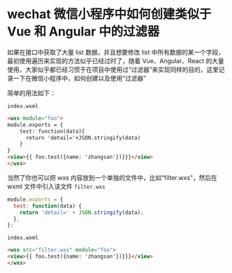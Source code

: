 # wechat 微信小程序中如何创建类似于 Vue 和 Angular 中的过滤器

如果在接口中获取了大量 list 数据，并且想要修改 list 中所有数据的某一个字段，最初使用遍历来实现的方法似乎已经过时了，随着 Vue、Angular、React 的大量使用，大家似乎都已经习惯于在项目中使用过“过滤器”来实现同样的目的，这里记录一下在微信小程序中，如何创建以及使用“过滤器”

简单的用法如下：

`index.wxml`

```html
<wxs module="foo">
module.exports = {
    test: function(data){
      return 'detail='+JSON.stringify(data)
    }
}
<view>{{ foo.test({name: 'zhangsan'})}}}</view>
</wxs>
```

当然了你也可以把 wxs 内容放到一个单独的文件中，比如“filter.wxs"，然后在 wxml 文件中引入该文件
`filter.wxs`

```js
module.exports = {
  test: function(data) {
    return 'detail=' + JSON.stringify(data);
  },
};
```

`index.wxml`

```html
<wxs src="filter.wxs" module="foo">
<view>{{ foo.test({name: 'zhangsan'})}}}</view>
</wxs>
```
